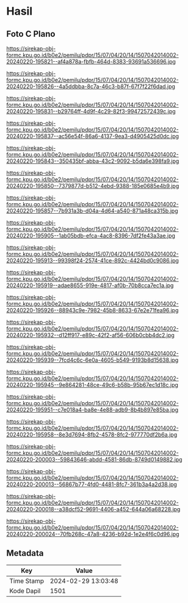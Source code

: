 # Hasil

## Foto C Plano

https://sirekap-obj-formc.kpu.go.id/b0e2/pemilu/pdpr/15/07/04/20/14/1507042014002-20240220-195821--af4a878a-fbfb-464d-8383-93691a536696.jpg

https://sirekap-obj-formc.kpu.go.id/b0e2/pemilu/pdpr/15/07/04/20/14/1507042014002-20240220-195826--4a5ddbba-8c7a-46c3-b87f-67f7f22f6dad.jpg

https://sirekap-obj-formc.kpu.go.id/b0e2/pemilu/pdpr/15/07/04/20/14/1507042014002-20240220-195831--b29764ff-4d9f-4c29-82f3-99472572439c.jpg

https://sirekap-obj-formc.kpu.go.id/b0e2/pemilu/pdpr/15/07/04/20/14/1507042014002-20240220-195837--ac56e54f-86a6-4137-9ea3-d4905425d0dc.jpg

https://sirekap-obj-formc.kpu.go.id/b0e2/pemilu/pdpr/15/07/04/20/14/1507042014002-20240220-195843--350435bf-abba-43c2-9092-b5da6e398fa9.jpg

https://sirekap-obj-formc.kpu.go.id/b0e2/pemilu/pdpr/15/07/04/20/14/1507042014002-20240220-195850--7379877d-b512-4ebd-9388-185e0685e4b9.jpg

https://sirekap-obj-formc.kpu.go.id/b0e2/pemilu/pdpr/15/07/04/20/14/1507042014002-20240220-195857--7b931a3b-d04a-4d64-a540-871a48ca315b.jpg

https://sirekap-obj-formc.kpu.go.id/b0e2/pemilu/pdpr/15/07/04/20/14/1507042014002-20240220-195905--1ab05bdb-efca-4ac8-8396-7df2fe43a3ae.jpg

https://sirekap-obj-formc.kpu.go.id/b0e2/pemilu/pdpr/15/07/04/20/14/1507042014002-20240220-195913--99398f24-2574-41ce-892c-4424bd0c9086.jpg

https://sirekap-obj-formc.kpu.go.id/b0e2/pemilu/pdpr/15/07/04/20/14/1507042014002-20240220-195919--adae8655-919e-4817-af0b-70b8cca7ec1a.jpg

https://sirekap-obj-formc.kpu.go.id/b0e2/pemilu/pdpr/15/07/04/20/14/1507042014002-20240220-195926--88943c9e-7982-45b8-8633-67e2e71fea96.jpg

https://sirekap-obj-formc.kpu.go.id/b0e2/pemilu/pdpr/15/07/04/20/14/1507042014002-20240220-195932--d12ff917-e89c-42f2-af56-606b0cbb4dc2.jpg

https://sirekap-obj-formc.kpu.go.id/b0e2/pemilu/pdpr/15/07/04/20/14/1507042014002-20240220-195939--7fcd4c6c-6e0a-4605-b549-9193b8d15638.jpg

https://sirekap-obj-formc.kpu.go.id/b0e2/pemilu/pdpr/15/07/04/20/14/1507042014002-20240220-195945--9e864281-48ce-49c6-b58b-95b67ec1d18c.jpg

https://sirekap-obj-formc.kpu.go.id/b0e2/pemilu/pdpr/15/07/04/20/14/1507042014002-20240220-195951--c7e018a4-ba8e-4e88-adb9-8b4b897e85ba.jpg

https://sirekap-obj-formc.kpu.go.id/b0e2/pemilu/pdpr/15/07/04/20/14/1507042014002-20240220-195958--8e3d7694-8fb2-4578-8fc2-977770df2b6a.jpg

https://sirekap-obj-formc.kpu.go.id/b0e2/pemilu/pdpr/15/07/04/20/14/1507042014002-20240220-200003--59843646-abdd-4581-86db-8749d0149882.jpg

https://sirekap-obj-formc.kpu.go.id/b0e2/pemilu/pdpr/15/07/04/20/14/1507042014002-20240220-200013--56867b77-4fd0-4481-8fc7-361b3a4a2d38.jpg

https://sirekap-obj-formc.kpu.go.id/b0e2/pemilu/pdpr/15/07/04/20/14/1507042014002-20240220-200018--a38dcf52-9691-4406-a452-644a06a68228.jpg

https://sirekap-obj-formc.kpu.go.id/b0e2/pemilu/pdpr/15/07/04/20/14/1507042014002-20240220-200024--70fb268c-47a8-4236-b92d-1e2e4f6c0d96.jpg


## Metadata

| Key        | Value               |
| ---------- | ------------------- |
| Time Stamp | 2024-02-29 13:03:48 |
| Kode Dapil | 1501                |



